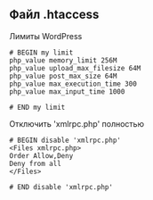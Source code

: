 ## Файл .htaccess

Лимиты WordPress
```
# BEGIN my limit
php_value memory_limit 256M
php_value upload_max_filesize 64M
php_value post_max_size 64M
php_value max_execution_time 300
php_value max_input_time 1000

# END my limit
```

Отключить 'xmlrpc.php' полностью
```
# BEGIN disable 'xmlrpc.php' 
<Files xmlrpc.php>
Order Allow,Deny
Deny from all
</Files>

# END disable 'xmlrpc.php'
```
